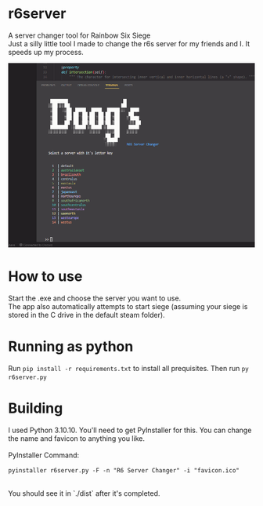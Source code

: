 # r6server
 A server changer tool for Rainbow Six Siege
 <br>
 Just a silly little tool I made to change the r6s server for my friends and I. It speeds up my process. 

![Screenshot of the application running in a terminal](readme_images/image.png)

# How to use
Start the .exe and choose the server you want to use.
<br>
The app also automatically attempts to start siege (assuming your siege is stored in the C drive in the default steam folder).

# Running as python
Run `pip install -r requirements.txt` to install all prequisites. Then run `py r6server.py`

# Building
I used Python 3.10.10. You'll need to get PyInstaller for this. You can change the name and favicon to anything you like.
<br>
<br>
PyInstaller Command:
```
pyinstaller r6server.py -F -n "R6 Server Changer" -i "favicon.ico"
```
<br>
You should see it in `./dist` after it's completed.
